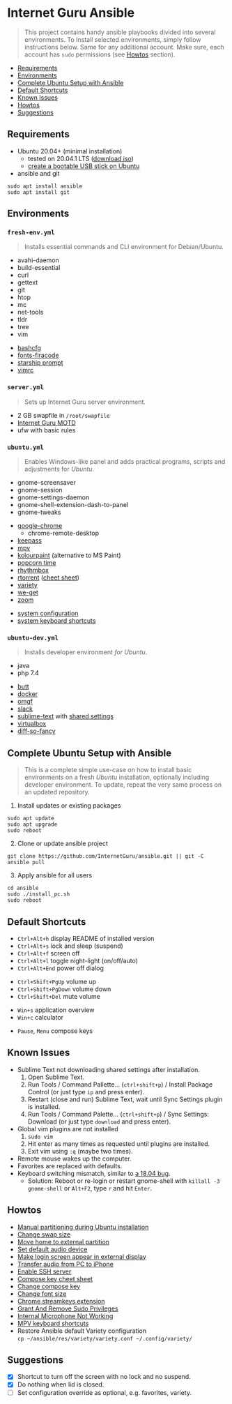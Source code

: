 # Internet Guru Ansible

> This project contains handy ansible playbooks divided into several environments. To Install selected environments, simply follow instructions below. Same for any additional account. Make sure, each account has `sudo` permissions (see [Howtos](#howtos) section).

 - [Requirements](#requirements)
 - [Environments](#environments)
 - [Complete Ubuntu Setup with Ansible](#complete-ubuntu-setup-with-ansible)
 - [Default Shortcuts](#default-shortcuts)
 - [Known Issues](#known-issues)
 - [Howtos](#howtos)
 - [Suggestions](#suggestions)

## Requirements

 - Ubuntu 20.04+ (minimal installation)
   - tested on 20.04.1 LTS ([download iso](https://releases.ubuntu.com/20.04/ubuntu-20.04.1-desktop-amd64.iso))
   - [create a bootable USB stick on Ubuntu](https://ubuntu.com/tutorials/create-a-usb-stick-on-ubuntu#1-overview)
 - ansible and git
```
sudo apt install ansible
sudo apt install git
```

## Environments

### `fresh-env.yml`

> Installs essential commands and CLI environment for Debian/Ubuntu.

 - avahi-daemon
 - build-essential
 - curl
 - gettext
 - git
 - htop
 - mc
 - net-tools
 - tldr
 - tree
 - vim
<!-- break -->
 - [bashcfg](https://bitbucket.org/igwr/bashcfg)
 - [fonts-firacode](https://github.com/tonsky/FiraCode)
 - [starship prompt](https://starship.rs/)
 - [vimrc](https://github.com/petrzpav/vimrc)

### `server.yml`

> Sets up Internet Guru server environment.

 - 2 GB swapfile in `/root/swapfile`
 - [Internet Guru MOTD](https://github.com/InternetGuru/ansible/blob/master/res/20-ig)
 - ufw with basic rules

### `ubuntu.yml`

> Enables Windows-like panel and adds practical programs, scripts and adjustments for *Ubuntu*.

 - gnome-screensaver
 - gnome-session
 - gnome-settings-daemon
 - gnome-shell-extension-dash-to-panel
 - gnome-tweaks
<!-- break -->
 - [google-chrome](https://www.google.com/chrome/)
   - chrome-remote-desktop
 - [keepass](https://keepass.info/)
 - [mpv](https://mpv.io/)
 - [kolourpaint](https://apps.kde.org/kolourpaint/) (alternative to MS Paint)
 - [popcorn time](https://github.com/popcorn-time-ru/popcorn-desktop)
 - [rhythmbox](https://wiki.gnome.org/Apps/Rhythmbox)
 - [rtorrent](https://github.com/rakshasa/rtorrent/wiki) ([cheet sheet](https://devhints.io/rtorrent))
 - [variety](https://peterlevi.com/variety)
 - [we-get](https://github.com/rachmadaniHaryono/we-get)
 - [zoom](https://zoom.us/)
<!-- break -->
 - [system configuration](https://github.com/InternetGuru/ansible/blob/master/tasks/ubuntucfg.yml)
 - [system keyboard shortcuts](https://github.com/InternetGuru/ansible/blob/master/tasks/ubuntukeys.yml)

### `ubuntu-dev.yml`

> Installs developer environment *for Ubuntu*.

 - java
 - php 7.4
<!-- break -->
 - [butt](https://github.com/InternetGuru/butt)
 - [docker](https://www.docker.com/products/docker-app)
 - [omgf](https://github.com/InternetGuru/omgf)
 - [slack](https://slack.com/)
 - [sublime-text](https://www.sublimetext.com/3) with [shared settings](https://gist.github.com/petrzpav/abf3fa8890a04fd5dedb0dd20711f042)
 - [virtualbox](https://www.virtualbox.org/)
 - [diff-so-fancy](https://github.com/so-fancy/diff-so-fancy)

## Complete Ubuntu Setup with Ansible

> This is a complete simple use-case on how to install basic environments on a fresh *Ubuntu* installation, optionally including developer environment. To update, repeat the very same process on an updated repository.

1. Install updates or existing packages
```
sudo apt update
sudo apt upgrade
sudo reboot
```

2. Clone or update ansible project
```
git clone https://github.com/InternetGuru/ansible.git || git -C ansible pull
```

3. Apply ansible for all users
```
cd ansible
sudo ./install_pc.sh
sudo reboot
```

## Default Shortcuts

 - `Ctrl+Alt+h` display README of installed version
 - `Ctrl+Alt+s` lock and sleep (suspend)
 - `Ctrl+Alt+f` screen off
 - `Ctrl+Alt+l` toggle night-light (on/off/auto)
 - `Ctrl+Alt+End` power off dialog
<!-- break -->
 - `Ctrl+Shift+PgUp` volume up
 - `Ctrl+Shift+PgDown` volume down
 - `Ctrl+Shift+Del` mute volume
<!-- break -->
 - `Win+s` application overview
 - `Win+c` calculator
<!-- break -->
 - `Pause`, `Menu` compose keys

## Known Issues

 - Sublime Text not downloading shared settings after installation.
   1. Open Sublime Text.
   1. Run Tools / Command Pallette… (`ctrl+shift+p`) / Install Package Control (or just type `ip` and press enter).
   1. Restart (close and run) Sublime Text, wait until Sync Settings plugin is installed.
   1. Run Tools / Command Palette… (`ctrl+shift+p`) / Sync Settings: Download (or just type `download` and press enter).
 - Global vim plugins are not installed
   1. `sudo vim`
   1. Hit enter as many times as requested until plugins are installed.
   1. Exit vim using `:q` (maybe two times).
 - Remote mouse wakes up the computer.
 - Favorites are replaced with defaults.
 - Keyboard switching mismatch, similar to [a 18.04 bug](https://launchpad.net/bugs/1890875).
   - Solution: Reboot or re-login or restart gnome-shell with `killall -3 gnome-shell` or `Alt+F2`, type `r` and hit `Enter`.

## Howtos

 - [Manual partitioning during Ubuntu installation](https://askubuntu.com/questions/343268/how-to-use-manual-partitioning-during-installation)
 - [Change swap size](https://bogdancornianu.com/change-swap-size-in-ubuntu/)
 - [Move home to external partition](https://www.tecmint.com/move-home-directory-to-new-partition-disk-in-linux/)
 - [Set default audio device](https://askubuntu.com/questions/1038490/how-do-you-set-a-default-audio-output-device-in-ubuntu-18-04)
 - [Make login screen appear in external display](https://askubuntu.com/questions/1043337/is-there-to-make-the-login-screen-appear-on-the-external-display-in-18-04)
 - [Transfer audio from PC to iPhone](https://www.groovypost.com/howto/howto/sync-your-iphone-or-ipod-touch-in-ubuntu/)
 - [Enable SSH server](https://linuxize.com/post/how-to-enable-ssh-on-ubuntu-18-04/)
 - [Compose key cheet sheet](https://tuttle.github.io/python-useful/compose-key-cheat-sheet.html)
 - [Change compose key](https://askubuntu.com/questions/70784/how-can-i-enable-compose-key)
 - [Change font size](https://help.ubuntu.com/stable/ubuntu-help/a11y.html.en)
 - [Chrome streamkeys extension](https://chrome.google.com/webstore/detail/streamkeys/ekpipjofdicppbepocohdlgenahaneen)
 - [Grant And Remove Sudo Privileges](https://ostechnix.com/how-to-grant-and-remove-sudo-privileges-to-users-on-ubuntu/)
 - [Internal Microphone Not Working](https://askubuntu.com/questions/6993/internal-microphone-not-working)
 - [MPV keyboard shortcuts](https://mpv.io/manual/master/#keyboard-control)
 - Restore Ansible default Variety configuration<br />
   `cp ~/ansible/res/variety/variety.conf ~/.config/variety/`

## Suggestions

 - [x] Shortcut to turn off the screen with no lock and no suspend.
 - [x] Do nothing when lid is closed.
 - [ ] Set configuration override as optional, e.g. favorites, variety.
